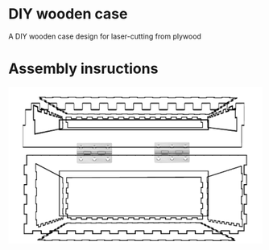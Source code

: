 # DIY wooden case

A DIY wooden case design for laser-cutting from plywood

# Assembly insructions

<img src="https://raw.githubusercontent.com/SzymonNowakowski/DIY_wooden_case/master/assembly_instructions.png" 
alt="assembly instructions">